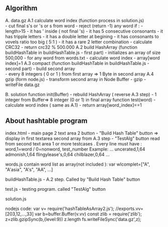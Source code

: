 ﻿  Algorithm
-------------
A. data.gz
   A.1  calculate word index   (function process in solution.js)	  
	  - cut final s's or 's  or s  from word
	  - reject (return -1) any word if :
			- length>15
			- it has ' inside ( not final 's)
			- it has 5 consecutive consonants
			- it has tripple letters
			- it has a double letter at begining
			- it has consonants to vovels ratio too big ( 5:1 )
			- it has a rare 2 letter combination
		- calculate CRC32
		- return crc32 % 500.000
	A.2 build HashArray (function buildHashTable in buildHashTable.js - first part)
		- initializes an array of size 500,000
		- for any word from words.txt
			- calculate word index
			- array[word index]=1
	A.3 compact   (function buildHashTable in buildHashTable.js - second part) 
		- build second array  
			- every 8 integers ( 0 or 1 )  from first array => 1 Byte in second array
	A.4 gzip (form node.js)
		- transform second array in Node Buffer 
		- gzip
		- writeFile data.gz

B. solution
	function init(Buffer)
		- rebuild HashArray ( reverse A.3 step)
			 - 1 integer from Buffer=> 8 integer (0 or 1) in final array
	function test(word)
		- calculate word index ( same as A.1) 
	    - return array[word_index]==1




About hashtable program
-------------------------

index.html - main page 2 text area 2 button
	- "Build Hash Table" button => display in first textarea second array from A.3 step
	- "TestAlg" button read from second text area 1 or more testcases . 
				Every line must have :  word,1=word / 0=nonword, test_number
				Example:
					...
					uncerated,1,64
					admonish,1,64
					flingylease's,0,64
					chilblazer,0,64
					...
	

words.js contain  word list as array(not included ): 
		var wlcomplet=["A",
		"A'asia",
		"A's",
		"AA",
		...]

buildHashTable.js - A.2 step. Called by "Build Hash Table" button

test.js - testing program. called "TestAlg" button  
    
solution.js

nodejs code:
		var v= require('hashTableAsArray2.js');  //exports.vv=[203,12,...,33]
		var b=buffer.Buffer(v.vv)
		const zlib = require('zlib');
		z=zlib.gzipSync(b,{level:9})
		z.length
		fs.writeFileSync('data.gz',z);
